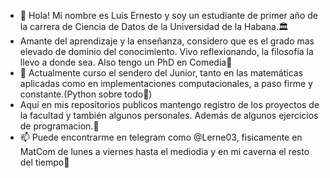 - 👋 Hola! Mi nombre es Luis Ernesto y soy un estudiante de primer año de la carrera de Ciencia de Datos de la Universidad de la Habana.🏛
-  Amante del aprendizaje y la enseñanza, considero que es el grado mas elevado de dominio del conocimiento. Vivo reflexionando, la filosofía la llevo a donde sea.  Also tengo un PhD en Comedia🤡
- 👾 Actualmente curso el sendero del Junior, tanto en las matemáticas aplicadas como en implementaciones computacionales, a paso firme y constante.(Python sobre todo🐍)
- Aquí en mis repositorios publicos mantengo registro de los proyectos de la facultad y también algunos personales. Además de algunos ejercicios de programacion.🥸
- 📫 Puede encontrarme en telegram como @Lerne03, fisicamente en MatCom de lunes a viernes hasta el mediodia y en mi caverna el resto del tiempo👤


<!---
LFrench03/LFrench03 is a ✨ special ✨ repository because its `README.md` (this file) appears on your GitHub profile.
You can click the Preview link to take a look at your changes.
--->
